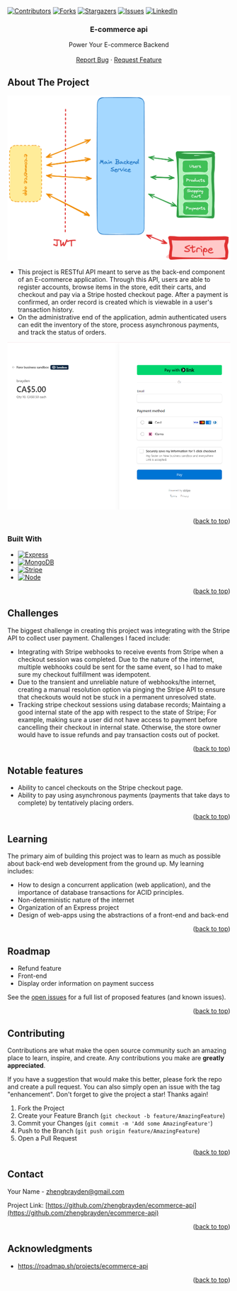 <!-- Improved compatibility of back to top link: See: https://github.com/othneildrew/Best-README-Template/pull/73 -->
<a id="readme-top"></a>
<!--
*** Thanks for checking out the Best-README-Template. If you have a suggestion
*** that would make this better, please fork the repo and create a pull request
*** or simply open an issue with the tag "enhancement".
*** Don't forget to give the project a star!
*** Thanks again! Now go create something AMAZING! :D
-->



<!-- PROJECT SHIELDS -->
<!--
*** I'm using markdown "reference style" links for readability.
*** Reference links are enclosed in brackets [ ] instead of parentheses ( ).
*** See the bottom of this document for the declaration of the reference variables
*** for contributors-url, forks-url, etc. This is an optional, concise syntax you may use.
*** https://www.markdownguide.org/basic-syntax/#reference-style-links
-->
[![Contributors][contributors-shield]][contributors-url]
[![Forks][forks-shield]][forks-url]
[![Stargazers][stars-shield]][stars-url]
[![Issues][issues-shield]][issues-url]
[![LinkedIn][linkedin-shield]][linkedin-url]



<h3 align="center">E-commerce api</h3>

  <p align="center">
    Power Your E-commerce Backend
    <br />
    <br />
    <a href="https://github.com/zhengbrayden/ecommerce-api/issues/new?labels=bug&template=bug-report---.md">Report Bug</a>
    &middot;
    <a href="https://github.com/zhengbrayden/ecommerce-api/issues/new?labels=enhancement&template=feature-request---.md">Request Feature</a>
  </p>
</div>


<!-- ABOUT THE PROJECT -->
## About The Project

[![Product Name Screen Shot][product-screenshot]](https://snails-app-0462ed495077.herokuapp.com/)

* This project is RESTful API meant to serve as the back-end component of an E-commerce application. Through this API, users are able to register accounts, browse items in the store, edit their carts, and checkout and pay via a Stripe hosted checkout page. After a payment is confirmed, an order record is created which is viewable in a user's transaction history.
* On the administrative end of the application, admin authenticated users can edit the inventory of the store, process asynchronous payments, and track the status of orders.

![Stripe Screen Shot][stripe-screenshot]
<p align="right">(<a href="#readme-top">back to top</a>)</p>



### Built With

* [![Express][Express.js]][Express-url]
* [![MongoDB][MongoDB]][Mongo-url]
* [![Stripe][Stripe]][Stripe-url]
* [![Node][Node]][Node-url]

<p align="right">(<a href="#readme-top">back to top</a>)</p>


## Challenges
The biggest challenge in creating this project was integrating with the Stripe API to collect user payment. Challenges I faced include:

- Integrating with Stripe webhooks to receive events from Stripe when a checkout session was completed. Due to the nature of the internet, multiple webhooks could be sent for the same event, so I had to make sure my checkout fulfillment was idempotent. 
- Due to the transient and unreliable nature of webhooks/the internet, creating a manual resolution option via pinging the Stripe API to ensure that checkouts would not be stuck in a permanent unresolved state. 
- Tracking stripe checkout sessions using database records; Maintaing a good internal state of the app with respect to the state of Stripe; For example, making sure a user did not have access to payment before cancelling their checkout in internal state. Otherwise, the store owner would have to issue refunds and pay transaction costs out of pocket.
<p align="right">(<a href="#readme-top">back to top</a>)</p>

## Notable features

- Ability to cancel checkouts on the Stripe checkout page.
- Ability to pay using asynchronous payments (payments that take days to complete) by tentatively placing orders.
<p align="right">(<a href="#readme-top">back to top</a>)</p>

## Learning
The primary aim of building this project was to learn as much as possible about back-end web development from the ground up. My learning includes:
- How to design a concurrent application (web application), and the importance of database transactions for ACID principles.
- Non-deterministic nature of the internet
- Organization of an Express project
- Design of web-apps using the abstractions of a front-end and back-end
<p align="right">(<a href="#readme-top">back to top</a>)</p>

## Roadmap

- Refund feature
- Front-end
- Display order information on payment success

See the [open issues](https://github.com/zhengbrayden/ecommerce-api/issues) for a full list of proposed features (and known issues).

<p align="right">(<a href="#readme-top">back to top</a>)</p>



<!-- CONTRIBUTING -->
## Contributing

Contributions are what make the open source community such an amazing place to learn, inspire, and create. Any contributions you make are **greatly appreciated**.

If you have a suggestion that would make this better, please fork the repo and create a pull request. You can also simply open an issue with the tag "enhancement".
Don't forget to give the project a star! Thanks again!

1. Fork the Project
2. Create your Feature Branch (`git checkout -b feature/AmazingFeature`)
3. Commit your Changes (`git commit -m 'Add some AmazingFeature'`)
4. Push to the Branch (`git push origin feature/AmazingFeature`)
5. Open a Pull Request

<p align="right">(<a href="#readme-top">back to top</a>)</p>

<!-- CONTACT -->
## Contact

Your Name - zhengbrayden@gmail.com

Project Link: [https://github.com/zhengbrayden/ecommerce-api](https://github.com/zhengbrayden/ecommerce-api)

<p align="right">(<a href="#readme-top">back to top</a>)</p>



<!-- ACKNOWLEDGMENTS -->
## Acknowledgments

* https://roadmap.sh/projects/ecommerce-api

<p align="right">(<a href="#readme-top">back to top</a>)</p>



<!-- MARKDOWN LINKS & IMAGES -->
<!-- https://www.markdownguide.org/basic-syntax/#reference-style-links -->
[contributors-shield]: https://img.shields.io/github/contributors/zhengbrayden/ecommerce-api.svg?style=for-the-badge
[contributors-url]: https://github.com/zhengbrayden/ecommerce-api/graphs/contributors
[forks-shield]: https://img.shields.io/github/forks/zhengbrayden/ecommerce-api.svg?style=for-the-badge
[forks-url]: https://github.com/zhengbrayden/ecommerce-api/network/members
[stars-shield]: https://img.shields.io/github/stars/zhengbrayden/ecommerce-api.svg?style=for-the-badge
[stars-url]: https://github.com/zhengbrayden/ecommerce-api/stargazers
[issues-shield]: https://img.shields.io/github/issues/zhengbrayden/ecommerce-api.svg?style=for-the-badge
[issues-url]: https://github.com/zhengbrayden/ecommerce-api/issues
[license-shield]: https://img.shields.io/github/license/zhengbrayden/ecommerce-api.svg?style=for-the-badge
[license-url]: https://github.com/zhengbrayden/ecommerce-api/blob/master/LICENSE.txt
[linkedin-shield]: https://img.shields.io/badge/-LinkedIn-black.svg?style=for-the-badge&logo=linkedin&colorB=555
[linkedin-url]: https://linkedin.com/in/brayden-zheng
[product-screenshot]: images/screenshot.png
[stripe-screenshot]: images/stripe.png
[Express.js]: https://img.shields.io/badge/Express-222222?style=for-the-badge&logo=express&logoColor=white
[Express-url]: https://expressjs.com/
[MongoDB]: https://img.shields.io/badge/MongoDB-03AC0E?style=for-the-badge&logo=mongodb&logoColor=white
[Mongo-url]: https://mongoosejs.com/
[Stripe]: https://img.shields.io/badge/Stripe-635BFF?style=for-the-badge&logo=stripe&logoColor=white
[Stripe-url]: https://stripe.com/en-ca
[Node]: https://img.shields.io/badge/Node-72A854?style=for-the-badge&logo=nodedotjs&logoColor=white
[Node-url]: https://nodejs.org/en
